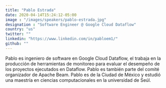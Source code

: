 ```yaml
---
title: "Pablo Estrada"
date: 2020-04-14T15:24:12-05:00
image : "/images/speakers/pablo-estrada.jpg"
designation : "Software Engineer @ Google Cloud Dataflow"
country: "us"
twitter: ""
linkedin: "https://www.linkedin.com/in/pabloem1/"
github: ""
---
```


Pablo es ingeniero de software en Google Cloud Dataflow, el trabaja en la producción de herramientas de monitoreo para evaluar el desempeño de los proyectos ejecutados en Dataflow. Pablo es también parte del comité organizador de Apache Beam. Pablo es de la Ciudad de México y estudió una maestría en ciencias computacionales en la universidad de Seúl.